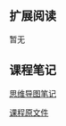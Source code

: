 ## 扩展阅读
暂无

## 课程笔记
[思维导图笔记](https://github.com/rogertan30/GeekTime/blob/master/iOS%E5%BC%80%E5%8F%91%E9%AB%98%E6%89%8B%E8%AF%BE/%E8%BF%9C%E8%B6%85%E4%BD%A0%E6%83%B3%E8%B1%A1%E7%9A%84%E5%A4%9A%E7%BA%BF%E7%A8%8B%E7%9A%84%E9%82%A3%E4%BA%9B%E5%9D%91/iOS%E5%BC%80%E5%8F%91%E9%AB%98%E6%89%8B%E8%AF%BE_withMarginNotes.pdf)

[课程原文件](https://github.com/rogertan30/GeekTime/blob/master/iOS%E5%BC%80%E5%8F%91%E9%AB%98%E6%89%8B%E8%AF%BE/%E8%BF%9C%E8%B6%85%E4%BD%A0%E6%83%B3%E8%B1%A1%E7%9A%84%E5%A4%9A%E7%BA%BF%E7%A8%8B%E7%9A%84%E9%82%A3%E4%BA%9B%E5%9D%91/17%E4%B8%A8%E8%BF%9C%E8%B6%85%E4%BD%A0%E6%83%B3%E8%B1%A1%E7%9A%84%E5%A4%9A%E7%BA%BF%E7%A8%8B%E7%9A%84%E9%82%A3%E4%BA%9B%E5%9D%91.html)

